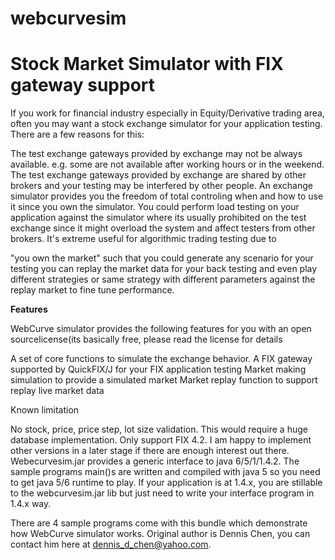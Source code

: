 # webcurvesim
<h1>Stock Market Simulator with FIX gateway support</h1>


If you work for financial industry especially in Equity/Derivative trading area, often you may want a stock exchange simulator for your application testing. There are a few reasons for this:

The test exchange gateways provided by exchange may not be always available. e.g. some are not available after working hours or in the weekend.
The test exchange gateways provided by exchange are shared by other brokers and your testing may be interfered by other people.
An exchange simulator provides you the freedom of total controling when and how to use it since you own the simulator.
You could perform load testing on your application against the simulator where its usually prohibited on the test exchange since it might overload the system and affect testers from other brokers.
It's extreme useful for algorithmic trading testing due to

"you own the market" such that you could generate any scenario for your testing
you can replay the market data for your back testing and even play different strategies or same strategy with different parameters against the replay market to fine tune performance.


<b>Features</b>
<p>
WebCurve simulator provides the following features for you with an open sourcelicense(its basically free, please read the license for details
</p>
A set of core functions to simulate the exchange behavior.
A FIX gateway supported by QuickFIX/J for your FIX application testing
Market making simulation to provide a simulated market
Market replay function to support replay live market data

Known limitation

No stock, price, price step, lot size validation. This would require a huge database implementation.
Only support FIX 4.2. I am happy to implement other versions in a later stage if there are enough interest out there.
Webecurvesim.jar provides a generic interface to java 6/5/1/1.4.2. The sample programs main()s are written and compiled with java 5 so you need to get java 5/6 runtime to play. If your application is at 1.4.x, you are stillable to the webcurvesim.jar lib but just need to write your interface program in 1.4.x way.


There are 4 sample programs come with this bundle which demonstrate how WebCurve simulator works.
Original author is Dennis Chen, you can contact him here at dennis_d_chen@yahoo.com.
